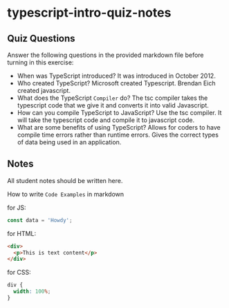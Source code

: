 # typescript-intro-quiz-notes

## Quiz Questions

Answer the following questions in the provided markdown file before turning in this exercise:

- When was TypeScript introduced?
  It was introduced in October 2012.
- Who created TypeScript?
  Microsoft created Typescript. Brendan Eich created javascript.
- What does the TypeScript `Compiler` do?
  The tsc compiler takes the typescript code that we give it and converts it into valid Javascript.
- How can you compile TypeScript to JavaScript?
  Use the tsc compiler. It will take the typescript code and compile it to javascript code.
- What are some benefits of using TypeScript?
  Allows for coders to have compile time errors rather than runtime errors. Gives the correct types of data being used in an application.

## Notes

All student notes should be written here.

How to write `Code Examples` in markdown

for JS:

```js
const data = 'Howdy';
```

for HTML:

```html
<div>
  <p>This is text content</p>
</div>
```

for CSS:

```css
div {
  width: 100%;
}
```
